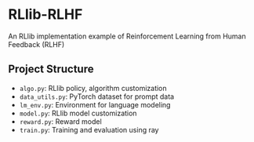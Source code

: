 # RLlib-RLHF

An RLlib implementation example of Reinforcement Learning from Human Feedback (RLHF)

## Project Structure

- `algo.py`: RLlib policy, algorithm customization
- `data_utils.py`: PyTorch dataset for prompt data
- `lm_env.py`: Environment for language modeling
- `model.py`: RLlib model customization
- `reward.py`: Reward model
- `train.py`: Training and evaluation using ray
